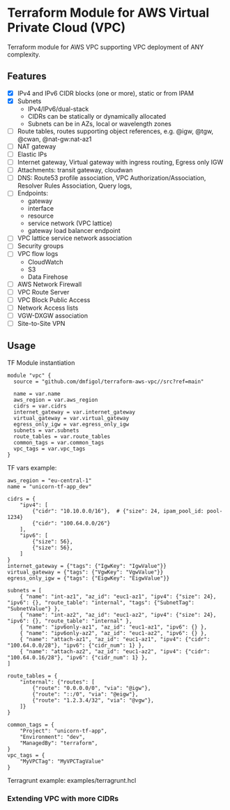 # Terraform Module for AWS Virtual Private Cloud (VPC)
Terraform module for AWS VPC supporting VPC deployment of ANY complexity. 


## Features
- [x] IPv4 and IPv6 CIDR blocks (one or more), static or from IPAM
- [x] Subnets
  - IPv4/IPv6/dual-stack
  - CIDRs can be statically or dynamically allocated
  - Subnets can be in AZs, local or wavelength zones 
- [ ] Route tables, routes supporting object references, e.g. @igw, @tgw, @cwan, @nat-gw:nat-az1
- [ ] NAT gateway
- [ ] Elastic IPs
- [ ] Internet gateway, Virtual gateway with ingress routing, Egress only IGW
- [ ] Attachments: transit gateway, cloudwan
- [ ] DNS: Route53 profile association, VPC Authorization/Association, Resolver Rules Association, Query logs, 
- [ ] Endpoints:
  - gateway
  - interface
  - resource
  - service network (VPC lattice)
  - gateway load balancer endpoint
- [ ] VPC lattice service network association
- [ ] Security groups
- [ ] VPC flow logs
  - CloudWatch
  - S3
  - Data Firehose
- [ ] AWS Network Firewall
- [ ] VPC Route Server
- [ ] VPC Block Public Access
- [ ] Network Access lists
- [ ] VGW-DXGW association
- [ ] Site-to-Site VPN

## Usage

TF Module instantiation
```
module "vpc" {
  source = "github.com/dmfigol/terraform-aws-vpc//src?ref=main"

  name = var.name
  aws_region = var.aws_region
  cidrs = var.cidrs
  internet_gateway = var.internet_gateway
  virtual_gateway = var.virtual_gateway
  egress_only_igw = var.egress_only_igw
  subnets = var.subnets
  route_tables = var.route_tables
  common_tags = var.common_tags
  vpc_tags = var.vpc_tags
}
```

TF vars example:
```hcl
aws_region = "eu-central-1"
name = "unicorn-tf-app_dev"

cidrs = {
    "ipv4": [
        {"cidr": "10.10.0.0/16"},  # {"size": 24, ipam_pool_id: pool-1234}
        {"cidr": "100.64.0.0/26"} 
    ],
    "ipv6": [
        {"size": 56},
        {"size": 56},
    ]
}
internet_gateway = {"tags": {"IgwKey": "IgwValue"}}
virtual_gateway = {"tags": {"VgwKey": "VgwValue"}}
egress_only_igw = {"tags": {"EigwKey": "EigwValue"}}

subnets = [
    { "name": "int-az1", "az_id": "euc1-az1", "ipv4": {"size": 24}, "ipv6": {}, "route_table": "internal", "tags": {"SubnetTag": "SubnetValue"} },
    { "name": "int-az2", "az_id": "euc1-az2", "ipv4": {"size": 24}, "ipv6": {}, "route_table": "internal" },
    { "name": "ipv6only-az1", "az_id": "euc1-az1", "ipv6": {} },
    { "name": "ipv6only-az2", "az_id": "euc1-az2", "ipv6": {} },
    { "name": "attach-az1", "az_id": "euc1-az1", "ipv4": {"cidr": "100.64.0.0/28"}, "ipv6": {"cidr_num": 1} },
    { "name": "attach-az2", "az_id": "euc1-az2", "ipv4": {"cidr": "100.64.0.16/28"}, "ipv6": {"cidr_num": 1} },
]

route_tables = {
    "internal": {"routes": [
        {"route": "0.0.0.0/0", "via": "@igw"},
        {"route": "::/0", "via": "@eigw"},
        {"route": "1.2.3.4/32", "via": "@vgw"},
    ]}
}

common_tags = {
    "Project": "unicorn-tf-app",
    "Environment": "dev", 
    "ManagedBy": "terraform",
}
vpc_tags = {
    "MyVPCTag": "MyVPCTagValue"
}
```

Terragrunt example: examples/terragrunt.hcl

### Extending VPC with more CIDRs
